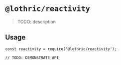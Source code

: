 # `@lothric/reactivity`

> TODO: description

## Usage

```
const reactivity = require('@lothric/reactivity');

// TODO: DEMONSTRATE API
```
